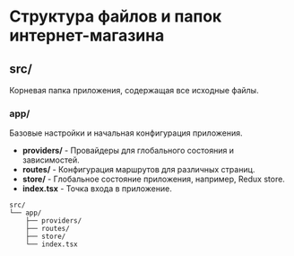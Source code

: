 # Структура файлов и папок интернет-магазина

## src/
Корневая папка приложения, содержащая все исходные файлы.

### app/
Базовые настройки и начальная конфигурация приложения.

- **providers/** - Провайдеры для глобального состояния и зависимостей.
- **routes/** - Конфигурация маршрутов для различных страниц.
- **store/** - Глобальное состояние приложения, например, Redux store.
- **index.tsx** - Точка входа в приложение.

```plaintext
src/
└── app/
    ├── providers/
    ├── routes/
    ├── store/
    └── index.tsx